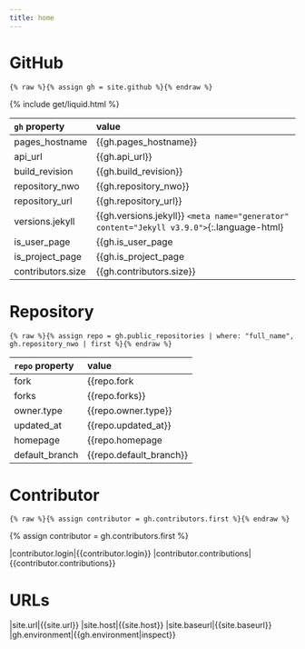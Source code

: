 ```yaml
---
title: home
---
```

# GitHub

```liquid
{% raw %}{% assign gh = site.github %}{% endraw %}
```
{% include get/liquid.html %}

|`gh` property|value
|:--|:--|
|pages_hostname|{{gh.pages_hostname}}
|api_url|{{gh.api_url}}
|build_revision|{{gh.build_revision}}
|repository_nwo|{{gh.repository_nwo}}
|repository_url|{{gh.repository_url}}
|versions.jekyll|{{gh.versions.jekyll}} `<meta name="generator" content="Jekyll v3.9.0">`{:.language-html}
|is_user_page|{{gh.is_user_page|inspect}}
|is_project_page|{{gh.is_project_page|inspect}}
|contributors.size|{{gh.contributors.size}}

# Repository

```liquid
{% raw %}{% assign repo = gh.public_repositories | where: "full_name", gh.repository_nwo | first %}{% endraw %}
```

|`repo` property|value
|:--|:--|
|fork|{{repo.fork|inspect}}
|forks|{{repo.forks}}
|owner.type|{{repo.owner.type}}
|updated_at|{{repo.updated_at}}
|homepage|{{repo.homepage|inspect}}
|default_branch|{{repo.default_branch}}

# Contributor

```liquid
{% raw %}{% assign contributor = gh.contributors.first %}{% endraw %}
```
{% assign contributor = gh.contributors.first %}

|contributor.login|{{contributor.login}}
|contributor.contributions|{{contributor.contributions}}

# URLs

|site.url|{{site.url}}
|site.host|{{site.host}}
|site.baseurl|{{site.baseurl}}
|gh.environment|{{gh.environment|inspect}}
